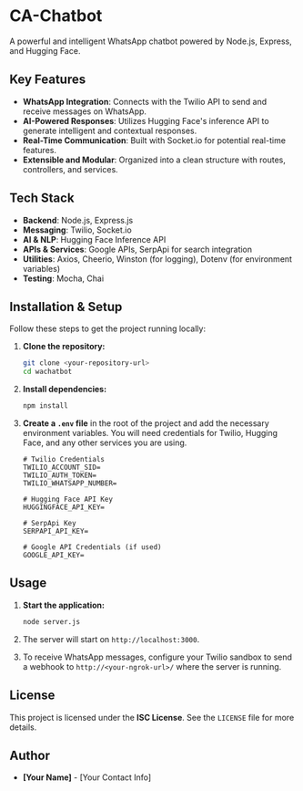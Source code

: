 # CA-Chatbot

A powerful and intelligent WhatsApp chatbot powered by Node.js, Express, and Hugging Face.

## Key Features

- **WhatsApp Integration**: Connects with the Twilio API to send and receive messages on WhatsApp.
- **AI-Powered Responses**: Utilizes Hugging Face's inference API to generate intelligent and contextual responses.
- **Real-Time Communication**: Built with Socket.io for potential real-time features.
- **Extensible and Modular**: Organized into a clean structure with routes, controllers, and services.

## Tech Stack

- **Backend**: Node.js, Express.js
- **Messaging**: Twilio, Socket.io
- **AI & NLP**: Hugging Face Inference API
- **APIs & Services**: Google APIs, SerpApi for search integration
- **Utilities**: Axios, Cheerio, Winston (for logging), Dotenv (for environment variables)
- **Testing**: Mocha, Chai

## Installation & Setup

Follow these steps to get the project running locally:

1.  **Clone the repository:**
    ```bash
    git clone <your-repository-url>
    cd wachatbot
    ```

2.  **Install dependencies:**
    ```bash
    npm install
    ```

3.  **Create a `.env` file** in the root of the project and add the necessary environment variables. You will need credentials for Twilio, Hugging Face, and any other services you are using.
    ```env
    # Twilio Credentials
    TWILIO_ACCOUNT_SID=
    TWILIO_AUTH_TOKEN=
    TWILIO_WHATSAPP_NUMBER=

    # Hugging Face API Key
    HUGGINGFACE_API_KEY=

    # SerpApi Key
    SERPAPI_API_KEY=

    # Google API Credentials (if used)
    GOOGLE_API_KEY=
    ```

## Usage

1.  **Start the application:**
    ```bash
    node server.js
    ```

2.  The server will start on `http://localhost:3000`.

3.  To receive WhatsApp messages, configure your Twilio sandbox to send a webhook to `http://<your-ngrok-url>/` where the server is running.

## License

This project is licensed under the **ISC License**. See the `LICENSE` file for more details.

## Author

- **[Your Name]** - [Your Contact Info]
